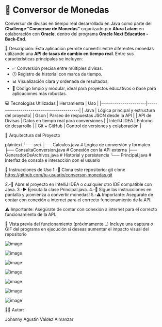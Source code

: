 # 💱 Conversor de Monedas

Conversor de divisas en tiempo real desarrollado en Java como parte del **Challenge "Conversor de Monedas"** organizado por **Alura Latam** 
en colaboración con **Oracle**, dentro del programa **Oracle Next Education - Back-End**.

📝 Descripción:
Esta aplicación permite convertir entre diferentes monedas utilizando una **API de tasas de cambio en tiempo real**. 
Entre sus características principales se incluyen:

- ✅ Conversión precisa entre múltiples divisas.
- 🕒 Registro de historial con marca de tiempo.
- 📊 Visualización clara y ordenada de resultados.
- 🔧 Código limpio y modular, ideal para proyectos educativos o base para aplicaciones más robustas.

💻 Tecnologías Utilizadas
| Herramienta           | Uso                                       |
|-----------------------|-------------------------------------------|
| Java                  | Lógica principal y estructura del proyecto|
| Gson                  | Parseo de respuestas JSON desde la API    |
| API de Divisas        | Datos en tiempo real para conversiones    |
| IntelliJ IDEA         | Entorno de desarrollo                     |
| Git + GitHub          | Control de versiones y colaboración       |


🧩 Arquitectura del Proyecto

plaintext
└── src/
    ├── Calculos.java            # Lógica de conversión y formateo
    ├── ConsultaConversion.java  # Conexión con la API externa
    ├── GeneradorDeArchivos.java # Historial y persistencia
    └── Principal.java           # Interfaz de consola e interacción con el usuario

🚀 Instrucciones de Uso
1.-🔁 Clona este repositorio:
git clone https://github.com/tu-usuario/conversor-monedas.git

2.-📂 Abre el proyecto en IntelliJ IDEA o cualquier otro IDE compatible con Java.
3.-▶️ Ejecuta la clase Principal.java.
4.-💬 Sigue las instrucciones en pantalla y ¡comienza a convertir monedas!
5.-⚠️ Importante: Asegúrate de contar con conexión a internet para el correcto funcionamiento de la API.

⚠️ Importante: Asegúrate de contar con conexión a internet para el correcto funcionamiento de la API.

📸 Vista previa del funcionamiento (próximamente...)
Incluye una captura o GIF del programa en ejecución si deseas aumentar el impacto visual del repositorio

![image](https://github.com/user-attachments/assets/4e847623-d81d-487a-9f71-dc7c0b48bc94)

![image](https://github.com/user-attachments/assets/fc4a09e5-d7f4-4396-bb17-881b4dcd554d)

![image](https://github.com/user-attachments/assets/699564e9-109c-4eca-90d9-d34410722cd1)

![image](https://github.com/user-attachments/assets/5aa37202-ee81-4583-960e-3e903440b78e)

![image](https://github.com/user-attachments/assets/97d37ee8-5bb3-4c43-b3b1-7fa85dc8212f)

![image](https://github.com/user-attachments/assets/1669ede5-fb48-4f90-b867-049e1ee1f1a6)

![image](https://github.com/user-attachments/assets/2fcb4c7a-ee3d-4222-bddd-bf57efd8ab5d)


👨‍💻 Autor:

Johanny Agustin Valdez Almanzar


